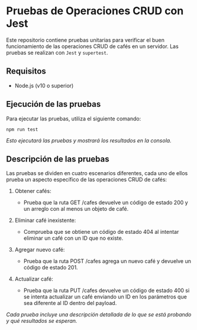 # Pruebas de Operaciones CRUD con Jest

Este repositorio contiene pruebas unitarias para verificar el buen funcionamiento de las operaciones CRUD de cafés en un servidor. Las pruebas se realizan con `Jest` y `supertest`.

## Requisitos

- Node.js (v10 o superior)

## Ejecución de las pruebas

Para ejecutar las pruebas, utiliza el siguiente comando:

    npm run test

*Esto ejecutará las pruebas y mostrará los resultados en la consola.*

## Descripción de las pruebas

Las pruebas se dividen en cuatro escenarios diferentes, cada uno de ellos prueba un aspecto específico de las operaciones CRUD de cafés:

  1. Obtener cafés:

     * Prueba que la ruta GET /cafes devuelve un código de estado 200 y un arreglo con al menos un objeto de café.

  2. Eliminar café inexistente:

     * Comprueba que se obtiene un código de estado 404 al intentar eliminar un café con un ID que no existe.

  4. Agregar nuevo café:

     * Prueba que la ruta POST /cafes agrega un nuevo café y devuelve un código de estado 201.

  5. Actualizar café:

     * Prueba que la ruta PUT /cafes devuelve un código de estado 400 si se intenta actualizar un café enviando un ID en los parámetros que sea diferente al ID dentro del payload.

*Cada prueba incluye una descripción detallada de lo que se está probando y qué resultados se esperan.*
